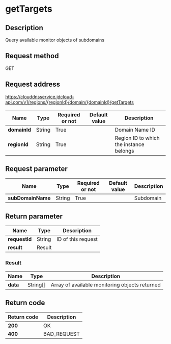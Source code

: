 # getTargets


## Description
Query available monitor objects of subdomains

## Request method
GET

## Request address
https://clouddnsservice.jdcloud-api.com/v1/regions/{regionId}/domain/{domainId}/getTargets

|Name|Type|Required or not|Default value|Description|
|---|---|---|---|---|
|**domainId**|String|True||Domain Name ID|
|**regionId**|String|True||Region ID to which the instance belongs|

## Request parameter
|Name|Type|Required or not|Default value|Description|
|---|---|---|---|---|
|**subDomainName**|String|True||Subdomain|


## Return parameter
|Name|Type|Description|
|---|---|---|
|**requestId**|String|ID of this request|
|**result**|Result||


### <a name="Result">Result</a>
|Name|Type|Description|
|---|---|---|
|**data**|String[]|Array of available monitoring objects returned|

## Return code
|Return code|Description|
|---|---|
|**200**|OK|
|**400**|BAD_REQUEST|
